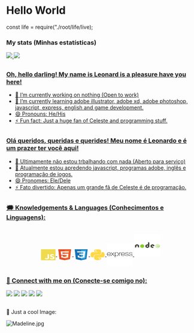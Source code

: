 
<h1> Hello World</h1>
const life = require("./root/life/live);

  
<h3> My stats (Minhas estatísticas)</h3>

<div>
  <a href="https://github.com/madeline-lea">
  <img height="140em" src="https://github-readme-stats.vercel.app/api?username=madeline-lea&show_icons=true&theme=dracula&include_all_commits=true&count_private=true"/>
  <img height="140em" src="https://github-readme-stats.vercel.app/api/top-langs/?username=madeline-lea&layout=compact&langs_count=7&theme=dracula"/>
</div>

##
  <h3> Oh, hello darling! My name is Leonard is a pleasure have you here!</h3>

- 🔭 I’m currently working on nothing (Open to work)
- 🌱 I’m currently learning adobe illustrator, adobe xd, adobe photoshop, javascript, express, english and game development.
- 😄 Pronouns: He/His
- ⚡ Fun fact: Just a huge fan of Celeste and programming stuff.
##

 <h3>Olá queridos, queridas e querides! Meu nome é Leonardo e é um prazer ter você aqui!</h3>

- 🔭 Ultimamente não estou trbalhando com nada (Aberto para serviço)
- 🌱 Atualmente estou apredendo javascript, programas adobe, inglês e programação de jogos.
- 😄 Pronomes: Ele/Dele
- ⚡ Fato divertido: Apenas um grande fã de Celeste é de programação.


##

   <h3>🗯  Knowledgements & Languages (Conhecimentos e Linguagens):</h3>

<div style="text-align:center"><br>
  <img align="center" alt="Leo-JS" height="30" width="40" src="https://raw.githubusercontent.com/devicons/devicon/master/icons/javascript/javascript-plain.svg">
  <img align="center" alt="Leo_HTML" height="30" width="40" src="https://raw.githubusercontent.com/devicons/devicon/master/icons/html5/html5-original.svg">
  <img align="center" alt="Leo-CSS" height="30" width="40" src="https://raw.githubusercontent.com/devicons/devicon/master/icons/css3/css3-original.svg">
  <img align="center" alt="Leo-python" height="30" width="40" src="https://raw.githubusercontent.com/devicons/devicon/master/icons/python/python-plain.svg">
  <img align="center" alt="Leo-express" height="60" width="70" src="https://raw.githubusercontent.com/devicons/devicon/master/icons/express/express-original-wordmark.svg">
  <img akign="center" alt="Leo-nodeJS" height="60" width="70" src="https://raw.githubusercontent.com/devicons/devicon/master/icons/nodejs/nodejs-original-wordmark.svg">
</div>

##

  <h3>💞 Connect with me on (Conecte-se comigo no):</h3>
<div> 
  <a href="https://www.youtube.com/channel/UCd9Hi7MsfIA9xgBuj2z3gtw" target="_blank"><img src="https://img.shields.io/badge/YouTube-FF0000?style=for-the-badge&logo=youtube&logoColor=white" target="_blank"></a>
  <a href="https://www.instagram.com/leo_ainowa/" target="_blank"><img src="https://img.shields.io/badge/-Instagram-%23E4405F?style=for-the-badge&logo=instagram&logoColor=white" target="_blank"></a>
 	<a href="https://www.twitch.tv/madeline_lea" target="_blank"><img src="https://img.shields.io/badge/Twitch-9146FF?style=for-the-badge&logo=twitch&logoColor=white" target="_blank"></a> 
  <a href = "mailto:leonmigu2@gmail.com"><img src="https://img.shields.io/badge/-Gmail-%23333?style=for-the-badge&logo=gmail&logoColor=white" target="_blank"></a>
  <a href="https://www.linkedin.com/in/leonardo-miguel-1b238a19b/" target="_blank"><img src="https://img.shields.io/badge/-LinkedIn-%230077B5?style=for-the-badge&logo=linkedin&logoColor=white" target="_blank"></a> 
</div>

##

🌌 Just a cool Image:
<p style="align: center">
<img src="https://i2.wp.com/www.fatosdesconhecidos.com.br/wp-content/uploads/2020/02/madeline-celeste-1580498156.jpg?resize=600%2C338&ssl=1" alt="Madeline.jpg">
<p>


